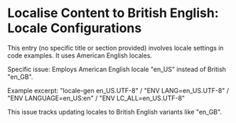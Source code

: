# Localise Content to British English: Locale Configurations

This entry (no specific title or section provided) involves locale settings in code examples. It uses American English locales.

Specific issue: Employs American English locale "en_US" instead of British "en_GB".

Example excerpt: "locale-gen en_US.UTF-8" / "ENV LANG=en_US.UTF-8" / "ENV LANGUAGE=en_US:en" / "ENV LC_ALL=en_US.UTF-8"

This issue tracks updating locales to British English variants like "en_GB".
